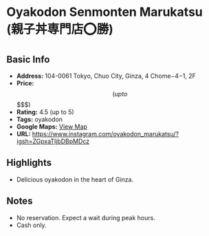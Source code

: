 # Oyakodon Senmonten Marukatsu　(親子丼専門店⭕️勝)

## Basic Info
- **Address:** 104-0061 Tokyo, Chuo City, Ginza, 4 Chome−4−1, 2F
- **Price:** $$ (up to $$$$$)
- **Rating:** 4.5 (up to 5)
- **Tags:** oyakodon
- **Google Maps:** [View Map](https://maps.app.goo.gl/B6uWg1r744VZF4Gz6?g_st=ipc)  
- **URL:** https://www.instagram.com/oyakodon_marukatsu/?igsh=ZGpxaTljbDBpMDcz

## Highlights
- Delicious oyakodon in the heart of Ginza.

## Notes
- No reservation. Expect a wait during peak hours.
- Cash only.